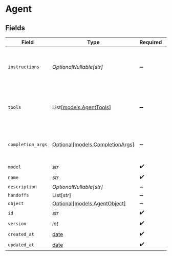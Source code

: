# Agent


## Fields

| Field                                                                   | Type                                                                    | Required                                                                | Description                                                             |
| ----------------------------------------------------------------------- | ----------------------------------------------------------------------- | ----------------------------------------------------------------------- | ----------------------------------------------------------------------- |
| `instructions`                                                          | *OptionalNullable[str]*                                                 | :heavy_minus_sign:                                                      | Instruction prompt the model will follow during the conversation.       |
| `tools`                                                                 | List[[models.AgentTools](../models/agenttools.md)]                      | :heavy_minus_sign:                                                      | List of tools which are available to the model during the conversation. |
| `completion_args`                                                       | [Optional[models.CompletionArgs]](../models/completionargs.md)          | :heavy_minus_sign:                                                      | White-listed arguments from the completion API                          |
| `model`                                                                 | *str*                                                                   | :heavy_check_mark:                                                      | N/A                                                                     |
| `name`                                                                  | *str*                                                                   | :heavy_check_mark:                                                      | N/A                                                                     |
| `description`                                                           | *OptionalNullable[str]*                                                 | :heavy_minus_sign:                                                      | N/A                                                                     |
| `handoffs`                                                              | List[*str*]                                                             | :heavy_minus_sign:                                                      | N/A                                                                     |
| `object`                                                                | [Optional[models.AgentObject]](../models/agentobject.md)                | :heavy_minus_sign:                                                      | N/A                                                                     |
| `id`                                                                    | *str*                                                                   | :heavy_check_mark:                                                      | N/A                                                                     |
| `version`                                                               | *int*                                                                   | :heavy_check_mark:                                                      | N/A                                                                     |
| `created_at`                                                            | [date](https://docs.python.org/3/library/datetime.html#date-objects)    | :heavy_check_mark:                                                      | N/A                                                                     |
| `updated_at`                                                            | [date](https://docs.python.org/3/library/datetime.html#date-objects)    | :heavy_check_mark:                                                      | N/A                                                                     |
